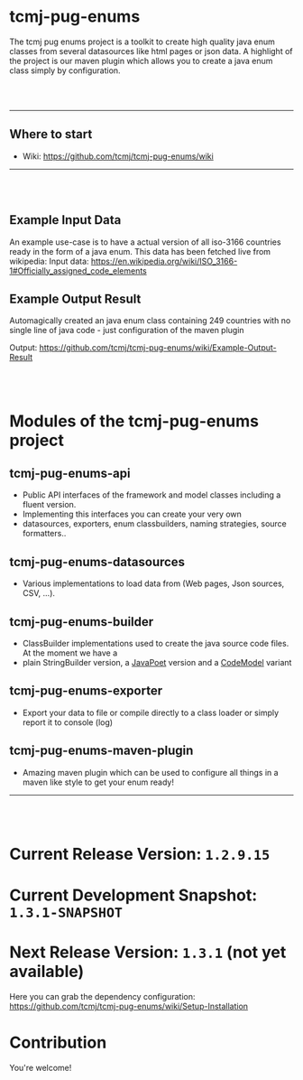 # tcmj-pug-enums
The tcmj pug enums project is a toolkit to create high quality java enum classes from several datasources like html pages or json data. 
A highlight of the project is our maven plugin which allows you to create a java enum class simply by configuration.


<br/><br/>
***

## Where to start
* Wiki: https://github.com/tcmj/tcmj-pug-enums/wiki

***
<br/><br/>
## Example Input Data
An example use-case is to have a actual version of all iso-3166 countries ready in the form of a java enum. This data has been fetched live from wikipedia:
Input data: https://en.wikipedia.org/wiki/ISO_3166-1#Officially_assigned_code_elements

## Example Output Result 
Automagically created an java enum class containing 249 countries with no single line of java code - just configuration of the maven plugin

Output: https://github.com/tcmj/tcmj-pug-enums/wiki/Example-Output-Result

<br/><br/>

# Modules of the **tcmj-pug-enums** project

## tcmj-pug-enums-api
* Public API interfaces of the framework and model classes including a fluent version.
* Implementing this interfaces you can create your very own 
 * datasources, exporters, enum classbuilders, naming strategies, source formatters..

## tcmj-pug-enums-datasources
* Various implementations to load data from (Web pages, Json sources, CSV, ...).

## tcmj-pug-enums-builder
* ClassBuilder implementations used to create the java source code files. At the moment we have a 
 * plain StringBuilder version, a [JavaPoet](https://github.com/square/javapoet) version and a [CodeModel](https://mvnrepository.com/artifact/com.sun.codemodel/codemodel) variant

## tcmj-pug-enums-exporter
* Export your data to file or compile directly to a class loader or simply report it to console (log)

## tcmj-pug-enums-maven-plugin
*  Amazing maven plugin which can be used to configure all things in a maven like style to get your enum ready! 



---
<br/><br/>

# Current Release Version: `1.2.9.15`
# Current Development Snapshot: `1.3.1-SNAPSHOT`
# Next Release Version: `1.3.1` (not yet available)

Here you can grab the dependency configuration: https://github.com/tcmj/tcmj-pug-enums/wiki/Setup-Installation



# Contribution
You're welcome! 



